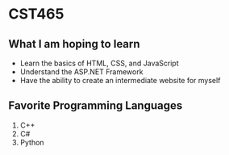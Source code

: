 # CST465
## What I am hoping to learn
- Learn the basics of HTML, CSS, and JavaScript
- Understand the ASP.NET Framework
- Have the ability to create an intermediate website for myself

## Favorite Programming Languages
1. C++
2. C#
3. Python